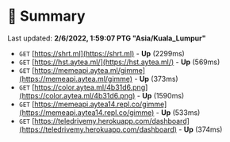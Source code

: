 # 📖 Summary
Last updated: **2/6/2022, 1:59:07 PTG "Asia/Kuala_Lumpur"**

- `GET` [https://shrt.ml](https://shrt.ml) - **Up** (2299ms)
- `GET` [https://hst.aytea.ml/](https://hst.aytea.ml/) - **Up** (569ms)
- `GET` [https://memeapi.aytea.ml/gimme](https://memeapi.aytea.ml/gimme) - **Up** (373ms)
- `GET` [https://color.aytea.ml/4b31d6.png](https://color.aytea.ml/4b31d6.png) - **Up** (1590ms)
- `GET` [https://memeapi.aytea14.repl.co/gimme](https://memeapi.aytea14.repl.co/gimme) - **Up** (533ms)
- `GET` [https://teledrivemy.herokuapp.com/dashboard](https://teledrivemy.herokuapp.com/dashboard) - **Up** (374ms)
